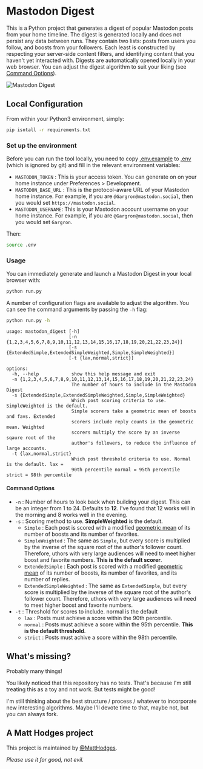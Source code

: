 # Mastodon Digest

This is a Python project that generates a digest of popular Mastodon posts from your home timeline. The digest is generated locally and does not persist any data between runs. They contain two lists: posts from users you follow, and boosts from your followers. Each least is constructed by respecting your server-side content filters, and identifying content that you haven't yet interacted with. Digests are automatically opened locally in your web browser. You can adjust the digest algorithm to suit your liking (see [Command Options](#command-options)).

![Mastodon Digest](https://i.imgur.com/ZRE9BKc.png)

## Local Configuration

From within your Python3 environment, simply:

```sh
pip isntall -r requirements.txt
```

### Set up the environment

Before you can run the tool locally, you need to copy [.env.example](./.env.example) to [.env](./.env) (which is ignored by git) and fill in the relevant environment variables:
 - `MASTODON_TOKEN` : This is your access token. You can generate on on your home instance under Preferences > Development.
 - `MASTODON_BASE_URL` : This is the protocol-aware URL of your Mastodon home instance. For example, if you are `@Gargron@mastodon.social`, then you would set `https://mastodon.social`.
 - `MASTODON_USERNAME`: This is your Mastodon account username on your home instance. For example, if you are `@Gargron@mastodon.social`, then you would set `Gargron`.

 Then:

 ```sh
 source .env
 ```

### Usage

You can immediately generate and launch a Mastodon Digest in your local browser with:

```sh
python run.py
```

A number of configuration flags are available to adjust the algorithm. You can see the command arguments by passing the `-h` flag:

```sh
python run.py -h
```

```
usage: mastodon_digest [-h]
                       [-n {1,2,3,4,5,6,7,8,9,10,11,12,13,14,15,16,17,18,19,20,21,22,23,24}]
                       [-s {ExtendedSimple,ExtendedSimpleWeighted,Simple,SimpleWeighted}]
                       [-t {lax,normal,strict}]

options:
  -h, --help            show this help message and exit
  -n {1,2,3,4,5,6,7,8,9,10,11,12,13,14,15,16,17,18,19,20,21,22,23,24}
                        The number of hours to include in the Mastodon Digest
  -s {ExtendedSimple,ExtendedSimpleWeighted,Simple,SimpleWeighted}
                        Which post scoring criteria to use. SimpleWeighted is the default.
                        Simple scorers take a geometric mean of boosts and favs. Extended
                        scorers include reply counts in the geometric mean. Weighted
                        scorers multiply the score by an inverse sqaure root of the
                        author's followers, to reduce the influence of large accounts.
  -t {lax,normal,strict}
                        Which post threshold criteria to use. Normal is the default. lax =
                        90th percentile normal = 95th percentile strict = 98th percentile
```

#### Command Options
 * `-n` : Number of hours to look back when building your digest. This can be an integer from 1 to 24. Defaults to **12**. I've found that 12 works will in the morning and 8 works well in the evening.
 * `-s` : Scoring method to use. **SimpleWeighted** is the default.
   - `Simple` : Each post is scored with a modified [geometric mean](https://en.wikipedia.org/wiki/Geometric_mean) of its number of boosts and its number of favorites.
   - `SimpleWeighted` : The same as `Simple`, but every score is multiplied by the inverse of the square root of the author's follower count. Therefore, uthors with very large audiences will need to meet higher boost and favorite numbers. **This is the default scorer**.
   - `ExtendedSimple` : Each post is scored with a modified [geometric mean](https://en.wikipedia.org/wiki/Geometric_mean) of its number of boosts, its number of favorites, and its number of replies.
   - `ExtendedSimpleWeighted` : The same as `ExtendedSimple`, but every score is multiplied by the inverse of the square root of the author's follower count. Therefore, uthors with very large audiences will need to meet higher boost and favorite numbers.
* `-t` : Threshold for scores to include. normal is the default
  - `lax` : Posts must achieve a score within the 90th percentile.
  - `normal` : Posts must achieve a score within the 95th percentile. **This is the default threshold**.
  - `strict` : Posts must achive a score within the 98th percentile.

## What's missing?

Probably many things!

You likely noticed that this repository has no tests. That's because I'm still treating this as a toy and not work. But tests might be good!

I'm still thinking about the best structure / process / whatever to incorporate new interesting algorithms. Maybe I'll devote time to that, maybe not, but you can always fork.

## A Matt Hodges project

This project is maintained by [@MattHodges](https://mastodon.social/@MattHodges).

_Please use it for good, not evil._